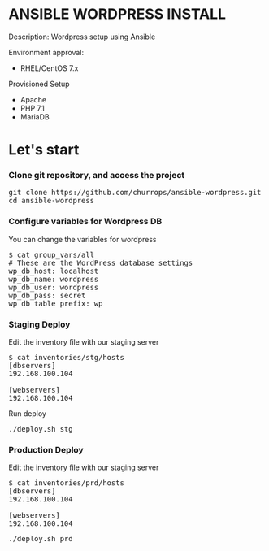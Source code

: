 <h1> ANSIBLE WORDPRESS INSTALL </h1>

Description: Wordpress setup using Ansible

Environment approval:

 - RHEL/CentOS 7.x

Provisioned Setup

 - Apache
 - PHP 7.1
 - MariaDB 

<h1>Let's start</h1>

<h3>Clone git repository, and access the project</h3>

<pre>git clone https://github.com/churrops/ansible-wordpress.git
cd ansible-wordpress</pre>

<h3>Configure variables for Wordpress DB</h3>

You can change the variables for wordpress

<pre>
$ cat group_vars/all
# These are the WordPress database settings
wp_db_host: localhost
wp_db_name: wordpress
wp_db_user: wordpress
wp_db_pass: secret
wp_db_table_prefix: wp_
</pre>

<h3> Staging Deploy </h3>

Edit the inventory file with our staging server

<pre>$ cat inventories/stg/hosts
[dbservers]
192.168.100.104

[webservers]
192.168.100.104
</pre>

Run deploy

<pre>./deploy.sh stg</pre>

<h3> Production Deploy </h3>

Edit the inventory file with our staging server

<pre>$ cat inventories/prd/hosts
[dbservers]
192.168.100.104

[webservers]
192.168.100.104
</pre>

<pre>./deploy.sh prd</pre>
